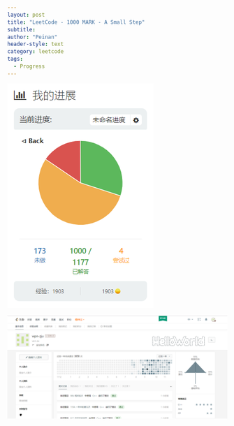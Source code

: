 ```yaml
---
layout: post
title: "LeetCode - 1000 MARK - A Small Step"
subtitle:
author: "Peinan"
header-style: text
category: leetcode
tags:
  - Progress
---
```


![](/res/notes/leetcode1000_1.png)



![](/res/notes/leetcode1000_2.png)